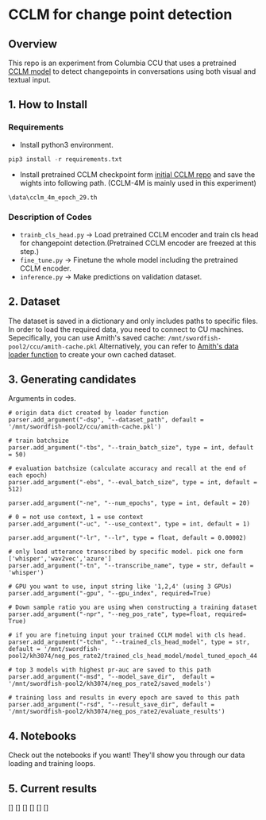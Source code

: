# CCLM for change point detection

## Overview
This repo is an experiment from Columbia CCU that uses a pretrained [CCLM model](https://arxiv.org/abs/2206.00621) to detect changepoints in conversations using both visual and textual input.


## 1. How to Install

### Requirements
- Install python3 environment.
```python 
pip3 install -r requirements.txt
```
- Install pretrained CCLM checkpoint form [initial CCLM repo](https://github.com/zengyan-97/CCLM) and save the wights into following path. (CCLM-4M is mainly used in this experiment)
```
\data\cclm_4m_epoch_29.th
```

### Description of Codes
- `trainb_cls_head.py` -> Load pretrained CCLM encoder and train cls head for changepoint detection.(Pretrained CCLM encoder are freezed at this step.)
- `fine_tune.py` -> Finetune the whole model including the pretrained CCLM encoder.
- `inference.py` -> Make predictions on validation dataset.


## 2. Dataset
The dataset is saved in a dictionary and only includes paths to specific files. In order to load the required data, you need to connect to CU machines.
Sepecifically, you can use Amith's saved cache: `/mnt/swordfish-pool2/ccu/amith-cache.pkl`
Alternatively, you can refer to [Amith's data loader function](https://github.com/amith-ananthram/columbia-ccu/tree/main/loaders) to create your own cached dataset.

## 3. Generating candidates

Arguments in codes.
```
# origin data dict created by loader function
parser.add_argument("-dsp", "--dataset_path", default = '/mnt/swordfish-pool2/ccu/amith-cache.pkl')

# train batchsize
parser.add_argument("-tbs", "--train_batch_size", type = int, default = 50)

# evaluation batchsize (calculate accuracy and recall at the end of each epoch)
parser.add_argument("-ebs", "--eval_batch_size", type = int, default = 512)

parser.add_argument("-ne", "--num_epochs", type = int, default = 20)

# 0 = not use context, 1 = use context 
parser.add_argument("-uc", "--use_context", type = int, default = 1)

parser.add_argument("-lr", "--lr", type = float, default = 0.00002)

# only load utterance transcribed by specific model. pick one form ['whisper','wav2vec','azure']
parser.add_argument("-tn", "--transcribe_name", type = str, default = 'whisper')

# GPU you want to use, input string like '1,2,4' (using 3 GPUs)
parser.add_argument("-gpu", "--gpu_index", required=True)

# Down sample ratio you are using when constructing a training dataset
parser.add_argument("-npr", "--neg_pos_rate", type=float, required= True)

# if you are finetuing input your trained CCLM model with cls head.
parser.add_argument("-tchm", "--trained_cls_head_model", type = str, default = '/mnt/swordfish-pool2/kh3074/neg_pos_rate2/trained_cls_head_model/model_tuned_epoch_44')

# top 3 models with highest pr-auc are saved to this path
parser.add_argument("-msd", "--model_save_dir",  default = '/mnt/swordfish-pool2/kh3074/neg_pos_rate2/saved_models')

# training loss and results in every epoch are saved to this path
parser.add_argument("-rsd", "--result_save_dir", default = '/mnt/swordfish-pool2/kh3074/neg_pos_rate2/evaluate_results')
```

## 4. Notebooks
Check out the notebooks if you want! They'll show you through our data loading and training loops.

## 5. Current results
[]
[]
[]
[]
[]
[]
